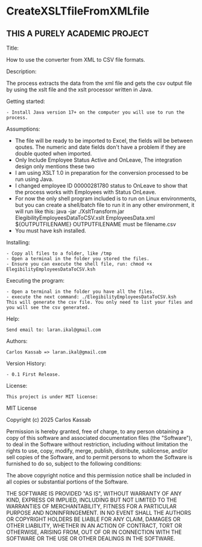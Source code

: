 # CreateXSLTfileFromXMLfile

## THIS A PURELY ACADEMIC PROJECT

Title: 

How to use the converter from XML to CSV file formats.


Description: 

The process extracts the data from the xml file and gets the csv output file 
by using the xslt file and the xslt processor written in Java.

Getting started:

	- Install Java version 17+ on the computer you will use to run the process.
	

Assumptions:

- The file will be ready to be imported to Excel, the fields will be between qoutes. The numeric and date fields 
	don't have a problem if they are double quoted when imported.
- Only Include Employee Status Active and OnLeave, The integration design only mentions these two
- I am using XSLT 1.0 in preparation for the conversion processed to be run using Java.
- I changed employee ID 00000281780 status to OnLeave to show that the process works with Employees with Status OnLeave.
- For now the only shell program included is to run on Linux environments, but you can create a shell/batch file to run it 
	in any other environment, it will run like this:
	java -jar ./XsltTransform.jar ElegibilityEmployeesDataToCSV.xslt EmployeesData.xml ${OUTPUTFILENAME}
	OUTPUTFILENAME must be filename.csv
- You must have ksh installed.

Installing:

	- Copy all files to a folder, like /tmp
	- Open a terminal in the folder you stored the files.
	- Ensure you can execute the shell file, run: chmod +x ElegibilityEmployeesDataToCSV.ksh 
	
Executing the program:

	- Open a terminal in the folder you have all the files.
	- execute the next command: ./ElegibilityEmployeesDataToCSV.ksh
	This will generate the csv file. You only need to list your files and you will see the csv generated.
	

Help:

	Send email to: laran.ikal@gmail.com

Authors:

	Carlos Kassab => laran.ikal@gmail.com

Version History:

	- 0.1 First Release.
	
License:

	This project is under MIT license:
	
	
MIT License

Copyright (c) 2025 Carlos Kassab

Permission is hereby granted, free of charge, to any person obtaining a copy
of this software and associated documentation files (the "Software"), to deal
in the Software without restriction, including without limitation the rights
to use, copy, modify, merge, publish, distribute, sublicense, and/or sell
copies of the Software, and to permit persons to whom the Software is
furnished to do so, subject to the following conditions:

The above copyright notice and this permission notice shall be included in all
copies or substantial portions of the Software.

THE SOFTWARE IS PROVIDED "AS IS", WITHOUT WARRANTY OF ANY KIND, EXPRESS OR
IMPLIED, INCLUDING BUT NOT LIMITED TO THE WARRANTIES OF MERCHANTABILITY,
FITNESS FOR A PARTICULAR PURPOSE AND NONINFRINGEMENT. IN NO EVENT SHALL THE
AUTHORS OR COPYRIGHT HOLDERS BE LIABLE FOR ANY CLAIM, DAMAGES OR OTHER
LIABILITY, WHETHER IN AN ACTION OF CONTRACT, TORT OR OTHERWISE, ARISING FROM,
OUT OF OR IN CONNECTION WITH THE SOFTWARE OR THE USE OR OTHER DEALINGS IN THE
SOFTWARE.


